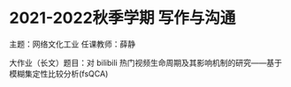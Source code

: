 # 2021-2022秋季学期 写作与沟通

主题：网络文化工业 任课教师：薛静

大作业（长文）题目：对 bilibili 热门视频生命周期及其影响机制的研究——基于模糊集定性比较分析(fsQCA)
